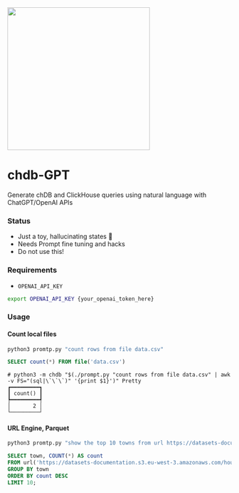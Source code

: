<img src="https://github.com/chdb-io/chdb/raw/pybind/docs/_static/snake-chdb.png" width=320 >

# chdb-GPT
Generate chDB and ClickHouse queries using natural language with ChatGPT/OpenAI APIs

### Status
* Just a toy, hallucinating states 🐍
* Needs Prompt fine tuning and hacks
* Do not use this!

### Requirements
* `OPENAI_API_KEY`
```bash
export OPENAI_API_KEY {your_openai_token_here}
```

### Usage
#### Count local files
```bash
python3 promtp.py "count rows from file data.csv"
```
```sql
SELECT count(*) FROM file('data.csv')
```
```
# python3 -m chdb "$(./prompt.py "count rows from file data.csv" | awk -v FS="(sql|\`\`\`)" '{print $1}')" Pretty
┏━━━━━━━━━┓
┃ count() ┃
┡━━━━━━━━━┩
│       2 │
└─────────┘
```

#### URL Engine, Parquet
```bash
python3 promtp.py "show the top 10 towns from url https://datasets-documentation.s3.eu-west-3.amazonaws.com/house_parquet/house_0.parquet" 
```
```sql
SELECT town, COUNT(*) AS count
FROM url('https://datasets-documentation.s3.eu-west-3.amazonaws.com/house_parquet/house_0.parquet', 'Parquet')
GROUP BY town
ORDER BY count DESC
LIMIT 10;
```
